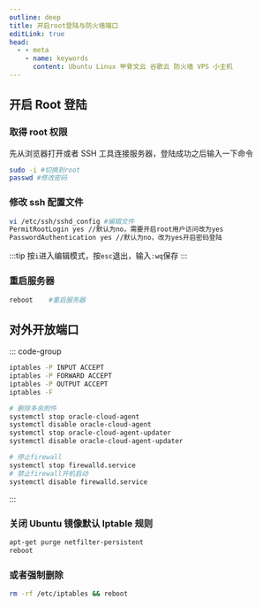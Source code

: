 ```yaml
---
outline: deep
title: 开启root登陆与防火墙端口
editLink: true
head:
  - - meta
    - name: keywords
      content: Ubuntu Linux 甲骨文云 谷歌云 防火墙 VPS 小主机
---
```


## 开启 Root 登陆

### 取得 root 权限

先从浏览器打开或者 SSH 工具连接服务器，登陆成功之后输入一下命令

```bash
sudo -i #切换到root
passwd #修改密码
```

### 修改 ssh 配置文件

```bash
vi /etc/ssh/sshd_config #编辑文件
PermitRootLogin yes //默认为no，需要开启root用户访问改为yes
PasswordAuthentication yes //默认为no，改为yes开启密码登陆
```

:::tip
按`i`进入编辑模式，按`esc`退出，输入`:wq`保存
:::

### 重启服务器

```bash
reboot    #重启服务器
```

## 对外开放端口

::: code-group

```sh [Ubuntu]
iptables -P INPUT ACCEPT
iptables -P FORWARD ACCEPT
iptables -P OUTPUT ACCEPT
iptables -F
```

```sh [Centos]
# 删除多余附件
systemctl stop oracle-cloud-agent
systemctl disable oracle-cloud-agent
systemctl stop oracle-cloud-agent-updater
systemctl disable oracle-cloud-agent-updater

# 停止firewall
systemctl stop firewalld.service
# 禁止firewall开机启动
systemctl disable firewalld.service
```
:::

### 关闭 Ubuntu 镜像默认 Iptable 规则

```bash
apt-get purge netfilter-persistent
reboot
```

### 或者强制删除

```bash
rm -rf /etc/iptables && reboot
```

